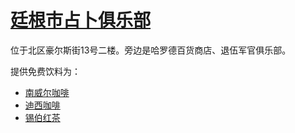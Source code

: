 # [廷根市占卜俱乐部](../公司、门店及一般组织/廷根市占卜俱乐部.md)

位于北区豪尔斯街13号二楼。旁边是哈罗德百货商店、退伍军官俱乐部。

提供免费饮料为：
+ [南威尔咖啡](../食物及饮料/南威尔咖啡.md)
+ [迪西咖啡](../食物及饮料/迪西咖啡.md)
+ [锡伯红茶](../食物及饮料/锡伯红茶.md)
